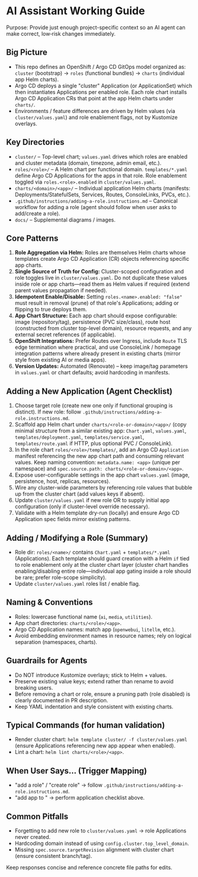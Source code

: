 # AI Assistant Working Guide

Purpose: Provide just enough project-specific context so an AI agent can make correct, low‑risk changes immediately.

## Big Picture
- This repo defines an OpenShift / Argo CD GitOps model organized as: `cluster` (bootstrap) -> `roles` (functional bundles) -> `charts` (individual app Helm charts).
- Argo CD deploys a single "cluster" Application (or ApplicationSet) which then instantiates Applications per enabled role. Each role chart installs Argo CD Application CRs that point at the app Helm charts under `charts/`.
- Environments / feature differences are driven by Helm values (via `cluster/values.yaml`) and role enablement flags, not by Kustomize overlays.

## Key Directories
- `cluster/` – Top-level chart; `values.yaml` drives which roles are enabled and cluster metadata (domain, timezone, admin email, etc.).
- `roles/<role>/` – A Helm chart per functional domain. `templates/*.yaml` define Argo CD Applications for the apps in that role. Role enablement toggled via `roles.<role>.enabled` in `cluster/values.yaml`.
- `charts/<domain>/<app>/` – Individual application Helm charts (manifests: Deployments/StatefulSets, Services, Routes, ConsoleLinks, PVCs, etc.).
- `.github/instructions/adding-a-role.instructions.md` – Canonical workflow for adding a role (agent should follow when user asks to add/create a role).
- `docs/` – Supplemental diagrams / images.

## Core Patterns
1. **Role Aggregation via Helm:** Roles are themselves Helm charts whose templates create Argo CD Application (CR) objects referencing specific app charts.
2. **Single Source of Truth for Config:** Cluster-scoped configuration and role toggles live in `cluster/values.yaml`. Do not duplicate these values inside role or app charts—read them as Helm values if required (extend parent values propagation if needed).
3. **Idempotent Enable/Disable:** Setting `roles.<name>.enabled: "false"` must result in removal (prune) of that role's Applications; adding or flipping to true deploys them.
4. **App Chart Structure:** Each app chart should expose configurable: image (repository/tag), persistence (PVC size/class), route host (constructed from cluster top-level domain), resource requests, and any external secret references (if applicable).
5. **OpenShift Integrations:** Prefer Routes over Ingress, include `Route` TLS edge termination where practical, and use ConsoleLink / homepage integration patterns where already present in existing charts (mirror style from existing AI or media apps).
6. **Version Updates:** Automated (Renovate) – keep image/tag parameters in `values.yaml` or chart defaults; avoid hardcoding in manifests.

## Adding a New Application (Agent Checklist)
1. Choose target role (create new one only if functional grouping is distinct). If new role: follow `.github/instructions/adding-a-role.instructions.md`.
2. Scaffold app Helm chart under `charts/<role-or-domain>/<app>/` (copy minimal structure from a similar existing app: `Chart.yaml`, `values.yaml`, `templates/deployment.yaml`, `templates/service.yaml`, `templates/route.yaml` if HTTP, plus optional PVC / ConsoleLink).
3. In the role chart `roles/<role>/templates/`, add an Argo CD `Application` manifest referencing the new app chart path and consuming relevant values. Keep naming convention: `metadata.name: <app>` (unique per namespace) and `spec.source.path: charts/<role-or-domain>/<app>`.
4. Expose user-configurable settings in the app chart `values.yaml` (image, persistence, host, replicas, resources).
5. Wire any cluster-wide parameters by referencing role values that bubble up from the cluster chart (add values keys if absent).
6. Update `cluster/values.yaml` if new role OR to supply initial app configuration (only if cluster-level override necessary).
7. Validate with a Helm template dry-run (locally) and ensure Argo CD Application spec fields mirror existing patterns.

## Adding / Modifying a Role (Summary)
- Role dir: `roles/<name>/` contains `Chart.yaml` + `templates/*.yaml` (Applications). Each template should guard creation with a Helm `if` tied to role enablement only at the cluster chart layer (cluster chart handles enabling/disabling entire role—individual app gating inside a role should be rare; prefer role-scope simplicity).
- Update `cluster/values.yaml` roles list / enable flag.

## Naming & Conventions
- Roles: lowercase functional name (`ai`, `media`, `utilities`).
- App chart directories: `charts/<role>/<app>`.
- Argo CD Application names: match app (`openwebui`, `litellm`, etc.).
- Avoid embedding environment names in resource names; rely on logical separation (namespaces, charts).

## Guardrails for Agents
- Do NOT introduce Kustomize overlays; stick to Helm + values.
- Preserve existing value keys; extend rather than rename to avoid breaking users.
- Before removing a chart or role, ensure a pruning path (role disabled) is clearly documented in PR description.
- Keep YAML indentation and style consistent with existing charts.

## Typical Commands (for human validation)
- Render cluster chart: `helm template cluster/ -f cluster/values.yaml` (ensure Applications referencing new app appear when enabled).
- Lint a chart: `helm lint charts/<role>/<app>`.

## When User Says… (Trigger Mapping)
- "add a role" / "create role" → follow `.github/instructions/adding-a-role.instructions.md`.
- "add app <name> to <role>" → perform application checklist above.

## Common Pitfalls
- Forgetting to add new role to `cluster/values.yaml` → role Applications never created.
- Hardcoding domain instead of using `config.cluster.top_level_domain`.
- Missing `spec.source.targetRevision` alignment with cluster chart (ensure consistent branch/tag).

Keep responses concise and reference concrete file paths for edits.
